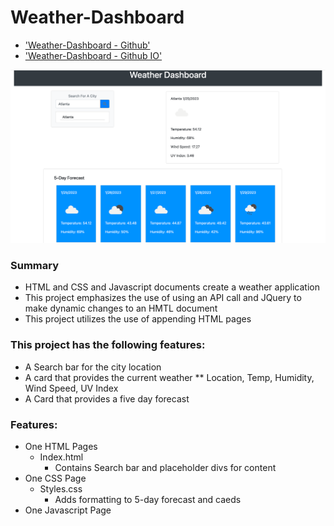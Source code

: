 # Weather-Dashboard


* ['Weather-Dashboard - Github'](https://github.com/Brooksteven/Weather-Tracker)
* ['Weather-Dashboard - Github IO'](https://brooksteven.github.io/Weather-Tracker/)

![Weather-Dashboard Demo](./assets/images/Screen%20Shot%202023-01-25%20at%206.12.03%20PM.png)

### Summary
* HTML and CSS and Javascript documents create a weather application 
* This project emphasizes the use of using an API call and JQuery to make dynamic changes to an HMTL document
* This project utilizes the use of appending HTML pages 

### This project has the following features: 
* A Search bar for the city location
* A card that provides the current weather
    ** Location, Temp, Humidity, Wind Speed, UV Index 
* A Card that provides a five day forecast 
   
### Features: 
* One HTML Pages
    * Index.html 
        * Contains Search bar and placeholder divs for content
* One CSS Page
    * Styles.css
        * Adds formatting to 5-day forecast and caeds 
* One Javascript Page

